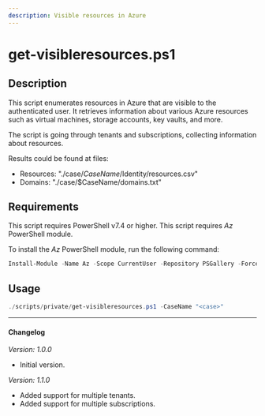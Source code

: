 ```yaml
---
description: Visible resources in Azure
---
```


# get-visibleresources.ps1

## Description

This script enumerates resources in Azure that are visible to the authenticated
user. It retrieves information about various Azure resources such as virtual
machines, storage accounts, key vaults, and more.

The script is going through tenants and subscriptions, collecting information
about resources.

Results could be found at files:
* Resources: "./case/$CaseName/$Identity/resources.csv"
* Domains: "./case/$CaseName/domains.txt"

## Requirements

This script requires PowerShell v7.4 or higher.
This script requires *Az* PowerShell module.

To install the *Az* PowerShell module, run the following command:

```powershell
Install-Module -Name Az -Scope CurrentUser -Repository PSGallery -Force
```

## Usage

```powershell
./scripts/private/get-visibleresources.ps1 -CaseName "<case>"
```

---

#### Changelog

*Version: 1.0.0*

- Initial version.

*Version: 1.1.0*

- Added support for multiple tenants.
- Added support for multiple subscriptions.
